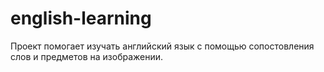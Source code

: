 # english-learning
Проект помогает изучать английский язык с помощью сопостовления слов и предметов на изображении.
